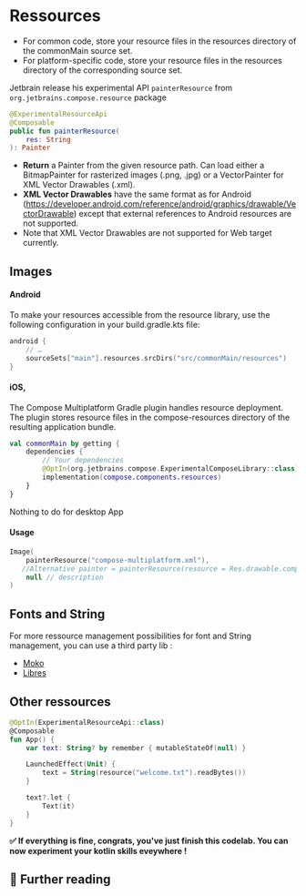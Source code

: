 
#  Ressources

- For common code, store your resource files in the resources directory of the commonMain source set.
- For platform-specific code, store your resource files in the resources directory of the corresponding source set.

 Jetbrain release his experimental API `painterResource` from `org.jetbrains.compose.resource` package
```kotlin
@ExperimentalResourceApi
@Composable
public fun painterResource(
    res: String
): Painter
```

- **Return** a Painter from the given resource path. Can load either a BitmapPainter for rasterized images (.png, .jpg) or a VectorPainter for XML Vector Drawables (.xml).
- **XML Vector Drawables** have the same format as for Android (https://developer.android.com/reference/android/graphics/drawable/VectorDrawable) except that external references to Android resources are not supported. 
- Note that XML Vector Drawables are not supported for Web target currently.
  

 ## Images 
#### Android
To make your resources accessible from the resource library, use the following configuration in your build.gradle.kts file:

```kotlin
android {
    // …
    sourceSets["main"].resources.srcDirs("src/commonMain/resources")
}
```

#### iOS,
 The Compose Multiplatform Gradle plugin handles resource deployment. The plugin stores resource files in the compose-resources directory of the resulting application bundle.

```kotlin
val commonMain by getting {
    dependencies {
        // Your dependencies
        @OptIn(org.jetbrains.compose.ExperimentalComposeLibrary::class)
        implementation(compose.components.resources)
    }
}
```

Nothing to do for desktop App 

#### Usage

```kotlin
Image(
    painterResource("compose-multiplatform.xml"),
   //Alternative painter = painterResource(resource = Res.drawable.composeimg)
    null // description
)
```

## Fonts and String

For more ressource management possibilities for font and String management, you can use a third party lib :
-  [Moko]('https://github.com/icerockdev/moko-resources') 
- [Libres](https://github.com/Skeptick/libres)


## Other ressources

```kotlin
@OptIn(ExperimentalResourceApi::class)
@Composable
fun App() {
    var text: String? by remember { mutableStateOf(null) }

    LaunchedEffect(Unit) {
        text = String(resource("welcome.txt").readBytes())
    }

    text?.let {
        Text(it)
    }
}
```

**✅ If everything is fine,  congrats, you've just finish this codelab. You can now experiment your kotlin skills eveywhere !**

## 📖 Further reading
